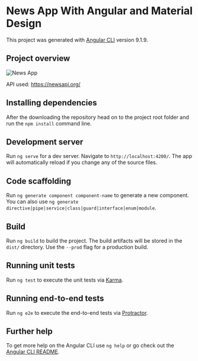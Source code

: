 # News App With Angular and Material Design

This project was generated with [Angular CLI](https://github.com/angular/angular-cli) version  9.1.9.

## Project overview

![News App](https://i.ibb.co/hRfsv6z/news-angular-9.png)

API used: https://newsapi.org/

## Installing dependencies

After the downloading the repository head on to the project root folder and run the `npm install` command line.

## Development server

Run `ng serve` for a dev server. Navigate to `http://localhost:4200/`. The app will automatically reload if you change any of the source files.

## Code scaffolding

Run `ng generate component component-name` to generate a new component. You can also use `ng generate directive|pipe|service|class|guard|interface|enum|module`.

## Build

Run `ng build` to build the project. The build artifacts will be stored in the `dist/` directory. Use the `--prod` flag for a production build.

## Running unit tests

Run `ng test` to execute the unit tests via [Karma](https://karma-runner.github.io).

## Running end-to-end tests

Run `ng e2e` to execute the end-to-end tests via [Protractor](http://www.protractortest.org/).

## Further help

To get more help on the Angular CLI use `ng help` or go check out the [Angular CLI README](https://github.com/angular/angular-cli/blob/master/README.md).
